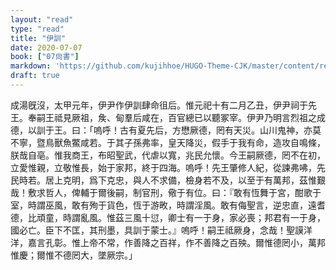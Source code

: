 ```yaml
---
layout: "read"
type: "read"
title: "伊訓"
date: 2020-07-07
book: ["07尙書"]
markdown: 'https://github.com/kujihhoe/HUGO-Theme-CJK/master/content/read/07-尙書/013-伊訓.md'
draft: true
---
```


成湯旣沒，太甲元年，伊尹作<v>伊訓</v><v>肆命</v><v>徂后</v>。惟元祀十有二月乙丑，伊尹祠于先王。奉嗣王祗見厥祖，矦、甸羣后咸在，百官總已以聽冢宰。伊尹乃明言烈祖之成德，以訓于王。曰：「嗚呼！古有夏先后，方懋厥德，罔有天災。山川鬼神，亦莫不寧，暨鳥獸魚鱉咸若。于其子孫弗率，皇天降災，假手于我有命，造攻自鳴條，朕哉自亳。惟我商王，布昭聖武，代虐以寬，兆民允懷。今王嗣厥德，罔不在初，立愛惟親，立敬惟長，始于家邦，終于四海。嗚呼！先王肇修人紀，從諫弗咈，先民時若。居上克明，爲下克忠，與人不求備，檢身若不及，以至于有萬邦，茲惟艱哉！敷求哲人，俾輔于爾後嗣，制官刑，儆于有位。曰：『敢有恆舞于宮，酣歌于室，時謂巫風，敢有殉于貨色，恆于游畋，時謂淫風。敢有侮聖言，逆忠直，遠耆德，比頑童，時謂亂風。惟茲三風十愆，卿士有一于身，家必喪；邦君有一于身，國必亡。臣下不匡，其刑墨，具訓于蒙士。』嗚呼！嗣王祗厥身，念哉！聖謨洋洋，嘉言孔彰。惟上帝不常，作善降之百祥，作不善降之百殃。爾惟德罔小，萬邦惟慶；爾惟不德罔大，墜厥宗。」
